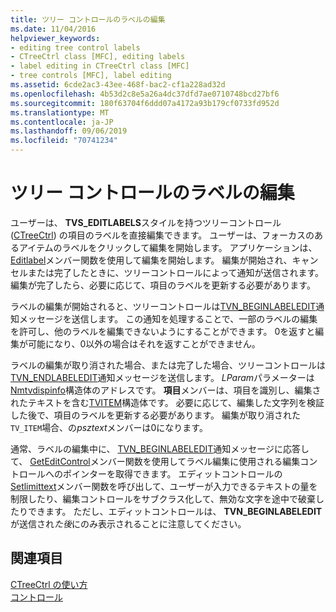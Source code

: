 ```yaml
---
title: ツリー コントロールのラベルの編集
ms.date: 11/04/2016
helpviewer_keywords:
- editing tree control labels
- CTreeCtrl class [MFC], editing labels
- label editing in CTreeCtrl class [MFC]
- tree controls [MFC], label editing
ms.assetid: 6cde2ac3-43ee-468f-bac2-cf1a228ad32d
ms.openlocfilehash: 4b53d2c8e5a26a4dc37dfd7ae0710748bcd27bf6
ms.sourcegitcommit: 180f63704f6ddd07a4172a93b179cf0733fd952d
ms.translationtype: MT
ms.contentlocale: ja-JP
ms.lasthandoff: 09/06/2019
ms.locfileid: "70741234"
---
```

# <a name="tree-control-label-editing"></a>ツリー コントロールのラベルの編集

ユーザーは、 **TVS_EDITLABELS**スタイルを持つツリーコントロール ([CTreeCtrl](../mfc/reference/ctreectrl-class.md)) の項目のラベルを直接編集できます。 ユーザーは、フォーカスのあるアイテムのラベルをクリックして編集を開始します。 アプリケーションは、 [Editlabel](../mfc/reference/ctreectrl-class.md#editlabel)メンバー関数を使用して編集を開始します。 編集が開始され、キャンセルまたは完了したときに、ツリーコントロールによって通知が送信されます。 編集が完了したら、必要に応じて、項目のラベルを更新する必要があります。

ラベルの編集が開始されると、ツリーコントロールは[TVN_BEGINLABELEDIT](/windows/win32/Controls/tvn-beginlabeledit)通知メッセージを送信します。 この通知を処理することで、一部のラベルの編集を許可し、他のラベルを編集できないようにすることができます。 0を返すと編集が可能になり、0以外の場合はそれを返すことができません。

ラベルの編集が取り消された場合、または完了した場合、ツリーコントロールは[TVN_ENDLABELEDIT](/windows/win32/Controls/tvn-endlabeledit)通知メッセージを送信します。 *LParam*パラメーターは[Nmtvdispinfo](/windows/win32/api/commctrl/ns-commctrl-nmtvdispinfow)構造体のアドレスです。 **項目**メンバーは、項目を識別し、編集されたテキストを含む[TVITEM](/windows/win32/api/commctrl/ns-commctrl-tvitemw)構造体です。 必要に応じて、編集した文字列を検証した後で、項目のラベルを更新する必要があります。 編集が取り消された`TV_ITEM`場合、の*psztext*メンバーは0になります。

通常、ラベルの編集中に、 [TVN_BEGINLABELEDIT](/windows/win32/Controls/tvn-beginlabeledit)通知メッセージに応答して、 [GetEditControl](../mfc/reference/ctreectrl-class.md#geteditcontrol)メンバー関数を使用してラベル編集に使用される編集コントロールへのポインターを取得できます。 エディットコントロールの[Setlimittext](../mfc/reference/cedit-class.md#setlimittext)メンバー関数を呼び出して、ユーザーが入力できるテキストの量を制限したり、編集コントロールをサブクラス化して、無効な文字を途中で破棄したりできます。 ただし、エディットコントロールは、 **TVN_BEGINLABELEDIT**が送信され*た後*にのみ表示されることに注意してください。

## <a name="see-also"></a>関連項目

[CTreeCtrl の使い方](../mfc/using-ctreectrl.md)<br/>
[コントロール](../mfc/controls-mfc.md)
